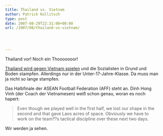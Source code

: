 ```yaml
---
title: Thailand vs. Vietnam
author: Patrick Kollitsch
type: post
date: 2007-08-29T22:31:08+00:00
url: /2007/08/thailand-vs-vietnam/




---
```

Thailand vor! Noch ein Thooooooor!

[Thailand wird gegen Vietnam spielen][1] und die Sozialisten in Grund und Boden stampfen. Allerdings nur in der Unter-17-Jahre-Klasse. Da muss man ja nicht so lange stampfen.

Das Halbfinale der <span class="caps">ASEAN</span> Football Federation (<span class="caps">AFF</span>) steht an. Dinh Hong Vinh (der Coach der Vietnamesen) wei&szlig; schon genau, woran es noch hapert:

> Even though we played well in the first half, we lost our shape in the second and that gave Laos acres of space. Obviously we have to work on the team??s tactical discipline over these next two days.

Wir werden ja sehen.

 [1]: http://english.vietnamnet.vn/sports/2007/08/735464/